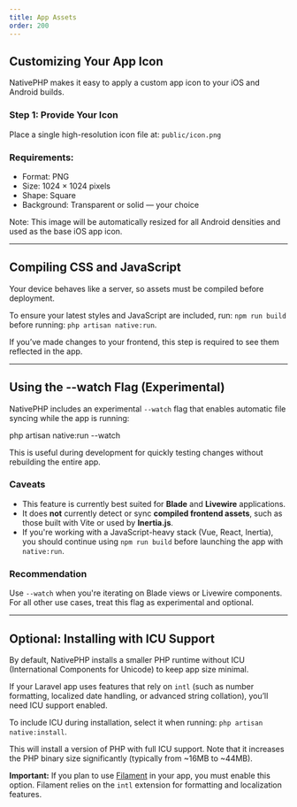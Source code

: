 ```yaml
---
title: App Assets
order: 200
---
```


## Customizing Your App Icon

NativePHP makes it easy to apply a custom app icon to your iOS and Android builds.

### Step 1: Provide Your Icon

Place a single high-resolution icon file at: `public/icon.png`


### Requirements:
- Format: PNG
- Size: 1024 × 1024 pixels
- Shape: Square
- Background: Transparent or solid — your choice

Note: This image will be automatically resized for all Android densities and used as the base iOS app icon.

---

## Compiling CSS and JavaScript

Your device behaves like a server, so assets must be compiled before deployment.

To ensure your latest styles and JavaScript are included, run: `npm run build` before running: `php artisan native:run`.

If you’ve made changes to your frontend, this step is required to see them reflected in the app.

---

## Using the --watch Flag (Experimental)

NativePHP includes an experimental `--watch` flag that enables automatic file syncing while the app is running:

php artisan native:run --watch

This is useful during development for quickly testing changes without rebuilding the entire app.

### Caveats

- This feature is currently best suited for **Blade** and **Livewire** applications.
- It does **not** currently detect or sync **compiled frontend assets**, such as those built with Vite or used by **Inertia.js**.
- If you're working with a JavaScript-heavy stack (Vue, React, Inertia), you should continue using `npm run build` before launching the app with `native:run`.

### Recommendation

Use `--watch` when you're iterating on Blade views or Livewire components. For all other use cases, treat this flag as experimental and optional.

---

## Optional: Installing with ICU Support

By default, NativePHP installs a smaller PHP runtime without ICU (International Components for Unicode) to keep app size minimal.

If your Laravel app uses features that rely on `intl` (such as number formatting, localized date handling, or advanced string collation), you’ll need ICU support enabled.

To include ICU during installation, select it when running: `php artisan native:install`.

This will install a version of PHP with full ICU support. Note that it increases the PHP binary size significantly (typically from ~16MB to ~44MB).

**Important:** If you plan to use [Filament](https://filamentphp.com/) in your app, you must enable this option. Filament relies on the `intl` extension for formatting and localization features.




